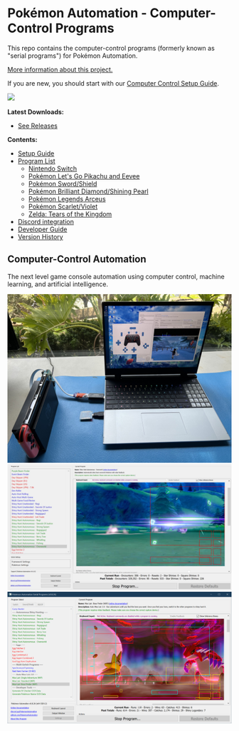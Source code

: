 # Pokémon Automation - Computer-Control Programs

This repo contains the computer-control programs (formerly known as "serial programs") for Pokémon Automation.

[More information about this project.](https://github.com/PokemonAutomation/About/blob/master/README.md)

If you are new, you should start with our [Computer Control Setup Guide](Wiki/SetupGuide/README.md).

[<img src="https://canary.discordapp.com/api/guilds/695809740428673034/widget.png?style=banner2">](https://discord.gg/cQ4gWxN)

**Latest Downloads:**
- [See Releases](https://github.com/PokemonAutomation/ComputerControl/releases)

**Contents:**
- [Setup Guide](Wiki/SetupGuide/README.md)
- [Program List](Wiki/Programs/README.md)
  - [Nintendo Switch](Wiki/Programs/README.md#nintendo-switch)
  - [Pokémon Let's Go Pikachu and Eevee](Wiki/Programs/README.md#pok%C3%A9mon-lets-go-pikachueevee-lgpe)
  - [Pokémon Sword/Shield](Wiki/Programs/README.md#pokémon-swordshield)
  - [Pokémon Brilliant Diamond/Shining Pearl](Wiki/Programs/README.md#pokémon-brilliant-diamondshining-pearl)
  - [Pokémon Legends Arceus](Wiki/Programs/README.md#pokémon-legends-arceus)
  - [Pokémon Scarlet/Violet](Wiki/Programs/README.md#pokémon-scarlet-and-violet)
  - [Zelda: Tears of the Kingdom](Wiki/Programs/README.md#zelda-tears-of-the-kingdom)
- [Discord integration](Wiki/Software/DiscordIntegration.md)
- [Developer Guide](Wiki/Developer/README.md)
- [Version History](Wiki/VersionHistory.md)

## Computer-Control Automation

The next level game console automation using computer control, machine learning, and artificial intelligence.

<img src="Wiki/SetupGuide/Images/ESP32/ControllerSetup-ESP32-WROOM-Setup.jpg" width="800">
<img src="Wiki/Programs/PokemonSwSh/images/ShinyHuntAutonomous-Overworld-1.jpg" width="800">
<img src="Wiki/Programs/PokemonSwSh/images/MaxLair-0.png" width="800">







